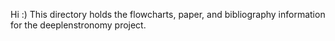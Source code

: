 Hi :) This directory holds the flowcharts, paper, and bibliography information for the deeplenstronomy project.
